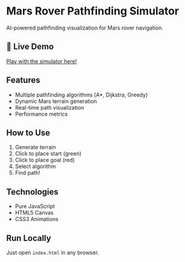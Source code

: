# Mars Rover Pathfinding Simulator

AI-powered pathfinding visualization for Mars rover navigation.

## 🚀 Live Demo
[Play with the simulator here!](https://apparlim.github.io/mars-rover-pathfinding/)

## Features
- Multiple pathfinding algorithms (A*, Dijkstra, Greedy)
- Dynamic Mars terrain generation
- Real-time path visualization
- Performance metrics

## How to Use
1. Generate terrain
2. Click to place start (green)
3. Click to place goal (red)
4. Select algorithm
5. Find path!

## Technologies
- Pure JavaScript
- HTML5 Canvas
- CSS3 Animations

## Run Locally
Just open `index.html` in any browser.